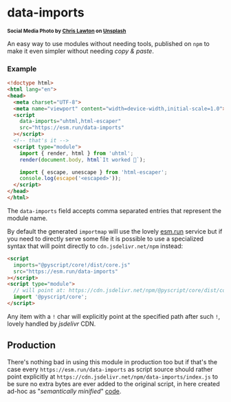 # data-imports

<sup>**Social Media Photo by [Chris Lawton](https://unsplash.com/@chrislawton) on [Unsplash](https://unsplash.com/)**</sup>

An easy way to use modules without needing tools, published on `npm` to make it even simpler without needing *copy & paste*.

### Example
```html
<!doctype html>
<html lang="en">
<head>
  <meta charset="UTF-8">
  <meta name="viewport" content="width=device-width,initial-scale=1.0">
  <script
    data-imports="uhtml,html-escaper"
    src="https://esm.run/data-imports"
  ></script>
  <!-- that's it -->
  <script type="module">
    import { render, html } from 'uhtml';
    render(document.body, html`It worked 🥳`);

    import { escape, unescape } from 'html-escaper';
    console.log(escape('<escaped>'));
  </script>
</head>
</html>
```

The `data-imports` field accepts comma separated entries that represent the module name.

By default the generated `importmap` will use the lovely [esm.run](https://esm.run/) service but if you need to directly serve some file it is possible to use a specialized syntax that will point directly to `cdn.jsdelivr.net/npm` instead:

```html
<script
  imports="@pyscript/core!/dist/core.js"
  src="https://esm.run/data-imports"
></script>
<script type="module">
  // will point at: https://cdn.jsdelivr.net/npm/@pyscript/core/dist/core.js
  import '@pyscript/core';
</script>
```

Any item with a `!` char will explicitly point at the specified path after such `!`, lovely handled by *jsdelivr* CDN.

## Production

There's nothing bad in using this module in production too but if that's the case every `https://esm.run/data-imports` as script source should rather point explicitly at `https://cdn.jsdelivr.net/npm/data-imports/index.js` to be sure no extra bytes are ever added to the original script, in here created ad-hoc as "*semantically minified*" [code](./index.js).
